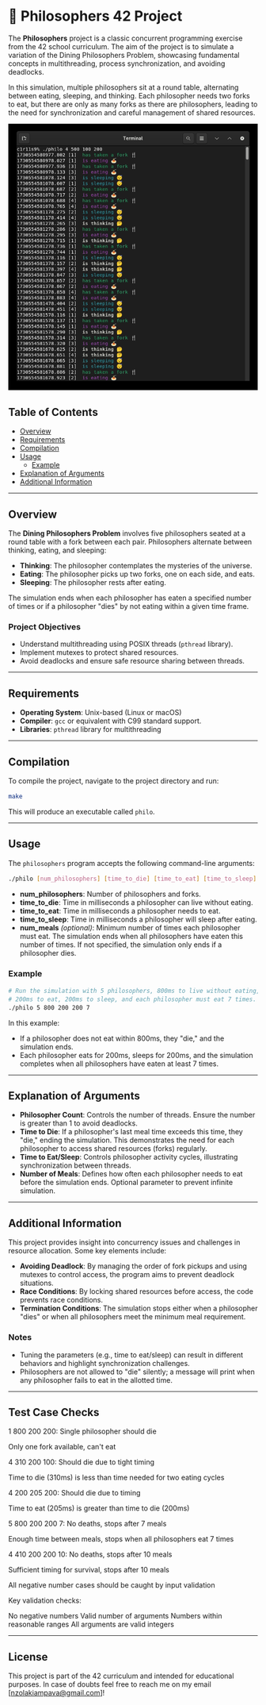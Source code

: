 
# 🧘 Philosophers 42 Project

The <b>Philosophers</b> project is a classic concurrent programming exercise from the 42 school curriculum. The aim of the project is to simulate a variation of the Dining Philosophers Problem, showcasing fundamental concepts in multithreading, process synchronization, and avoiding deadlocks.

In this simulation, multiple philosophers sit at a round table, alternating between eating, sleeping, and thinking. Each philosopher needs two forks to eat, but there are only as many forks as there are philosophers, leading to the need for synchronization and careful management of shared resources.

![It is an image](https://github.com/NzolaKiampava/philosophers/blob/main/image.png)

## Table of Contents
- [Overview](#overview)
- [Requirements](#requirements)
- [Compilation](#compilation)
- [Usage](#usage)
  - [Example](#example)
- [Explanation of Arguments](#explanation-of-arguments)
- [Additional Information](#additional-information)

---

## Overview

The <b>Dining Philosophers Problem</b> involves five philosophers seated at a round table with a fork between each pair. Philosophers alternate between thinking, eating, and sleeping:
- **Thinking**: The philosopher contemplates the mysteries of the universe.
- **Eating**: The philosopher picks up two forks, one on each side, and eats.
- **Sleeping**: The philosopher rests after eating.

The simulation ends when each philosopher has eaten a specified number of times or if a philosopher "dies" by not eating within a given time frame.

### Project Objectives
- Understand multithreading using POSIX threads (`pthread` library).
- Implement mutexes to protect shared resources.
- Avoid deadlocks and ensure safe resource sharing between threads.

---

## Requirements

- **Operating System**: Unix-based (Linux or macOS)
- **Compiler**: `gcc` or equivalent with C99 standard support.
- **Libraries**: `pthread` library for multithreading

---

## Compilation

To compile the project, navigate to the project directory and run:

```bash
make
```

This will produce an executable called `philo`.

---

## Usage

The `philosophers` program accepts the following command-line arguments:

```bash
./philo [num_philosophers] [time_to_die] [time_to_eat] [time_to_sleep] [num_meals]
```

- **num_philosophers**: Number of philosophers and forks.
- **time_to_die**: Time in milliseconds a philosopher can live without eating.
- **time_to_eat**: Time in milliseconds a philosopher needs to eat.
- **time_to_sleep**: Time in milliseconds a philosopher will sleep after eating.
- **num_meals** *(optional)*: Minimum number of times each philosopher must eat. The simulation ends when all philosophers have eaten this number of times. If not specified, the simulation only ends if a philosopher dies.

### Example

```bash
# Run the simulation with 5 philosophers, 800ms to live without eating,
# 200ms to eat, 200ms to sleep, and each philosopher must eat 7 times.
./philo 5 800 200 200 7
```

In this example:
- If a philosopher does not eat within 800ms, they "die," and the simulation ends.
- Each philosopher eats for 200ms, sleeps for 200ms, and the simulation completes when all philosophers have eaten at least 7 times.

---

## Explanation of Arguments

- **Philosopher Count**: Controls the number of threads. Ensure the number is greater than 1 to avoid deadlocks.
- **Time to Die**: If a philosopher's last meal time exceeds this time, they "die," ending the simulation. This demonstrates the need for each philosopher to access shared resources (forks) regularly.
- **Time to Eat/Sleep**: Controls philosopher activity cycles, illustrating synchronization between threads.
- **Number of Meals**: Defines how often each philosopher needs to eat before the simulation ends. Optional parameter to prevent infinite simulation.

---

## Additional Information

This project provides insight into concurrency issues and challenges in resource allocation. Some key elements include:

- **Avoiding Deadlock**: By managing the order of fork pickups and using mutexes to control access, the program aims to prevent deadlock situations.
- **Race Conditions**: By locking shared resources before access, the code prevents race conditions.
- **Termination Conditions**: The simulation stops either when a philosopher "dies" or when all philosophers meet the minimum meal requirement.

### Notes
- Tuning the parameters (e.g., time to eat/sleep) can result in different behaviors and highlight synchronization challenges.
- Philosophers are not allowed to "die" silently; a message will print when any philosopher fails to eat in the allotted time.

---

## Test Case Checks

1 800 200 200: Single philosopher should die

Only one fork available, can't eat


4 310 200 100: Should die due to tight timing

Time to die (310ms) is less than time needed for two eating cycles


4 200 205 200: Should die due to timing

Time to eat (205ms) is greater than time to die (200ms)


5 800 200 200 7: No deaths, stops after 7 meals

Enough time between meals, stops when all philosophers eat 7 times


4 410 200 200 10: No deaths, stops after 10 meals

Sufficient timing for survival, stops after 10 meals


All negative number cases should be caught by input validation

Key validation checks:

No negative numbers
Valid number of arguments
Numbers within reasonable ranges
All arguments are valid integers

---

## License

This project is part of the 42 curriculum and intended for educational purposes.
In case of doubts feel free to reach me on my email [nzolakiampava@gmail.com]! 
